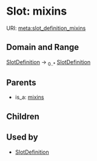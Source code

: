 
# Slot: mixins




URI: [meta:slot_definition_mixins](https://w3id.org/biolink/biolinkml/meta/slot_definition_mixins)

## Domain and Range

[SlotDefinition](SlotDefinition.md) ->  <sub>0..*</sub> [SlotDefinition](SlotDefinition.md)

## Parents

 *  is_a: [mixins](mixins.md)

## Children


## Used by

 * [SlotDefinition](SlotDefinition.md)
